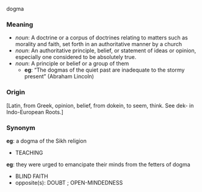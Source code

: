 dogma
### Meaning
+ _noun_: A doctrine or a corpus of doctrines relating to matters such as morality and faith, set forth in an authoritative manner by a church
+ _noun_: An authoritative principle, belief, or statement of ideas or opinion, especially one considered to be absolutely true.
+ _noun_: A principle or belief or a group of them
	+ __eg__: “The dogmas of the quiet past are inadequate to the stormy present” (Abraham Lincoln)

### Origin

[Latin, from Greek, opinion, belief, from dokein, to seem, think. See dek- in Indo-European Roots.]

### Synonym

__eg__: a dogma of the Sikh religion

+ TEACHING

__eg__: they were urged to emancipate their minds from the fetters of dogma

+ BLIND FAITH
+ opposite(s): DOUBT ; OPEN-MINDEDNESS


